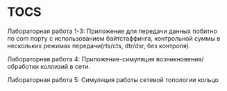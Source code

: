 # TOCS

Лабораторная работа 1-3: Приложение для передачи данных побитно по com порту с использованием байтстаффинга, контрольной суммы в нескольких режимах передачи(rts/cts, dtr/dsr, без контроля).

Лабораторная работа 4: Приложение-симуляция возникновения/обработки коллизий в сети.

Лабораторная работа 5: Симуляция работы сетевой топологии кольцо
